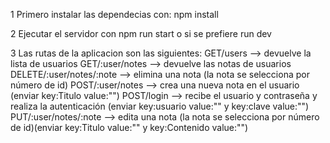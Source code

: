 1 Primero instalar las dependecias con: npm install

2 Ejecutar el servidor con npm run start o si se prefiere run dev

3 Las rutas de la aplicacion son las siguientes:
    GET/users --> devuelve la lista de usuarios
    GET/:user/notes --> devuelve las notas de usuarios
    DELETE/:user/notes/:note --> elimina una nota (la nota se selecciona por número de id)
    POST/:user/notes --> crea una nueva nota en el usuario (enviar key:Titulo value:"")
    POST/login --> recibe el usuario y contraseña y realiza la autenticación (enviar key:usuario value:"" y key:clave value:"")
    PUT/:user/notes/:note --> edita una nota (la nota se selecciona por número de id)(enviar key:Titulo value:"" y key:Contenido value:"")
